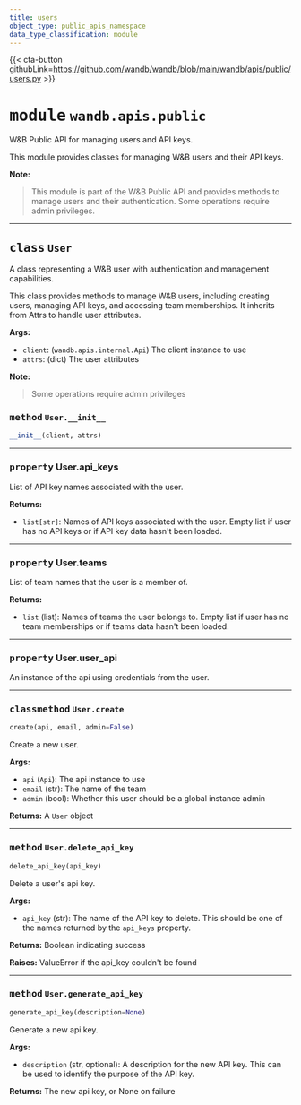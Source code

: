 ```yaml
---
title: users
object_type: public_apis_namespace
data_type_classification: module
---
```


{{< cta-button githubLink=https://github.com/wandb/wandb/blob/main/wandb/apis/public/users.py >}}




# <kbd>module</kbd> `wandb.apis.public`
W&B Public API for managing users and API keys. 

This module provides classes for managing W&B users and their API keys. 



**Note:**

> This module is part of the W&B Public API and provides methods to manage users and their authentication. Some operations require admin privileges. 



---

## <kbd>class</kbd> `User`
A class representing a W&B user with authentication and management capabilities. 

This class provides methods to manage W&B users, including creating users, managing API keys, and accessing team memberships. It inherits from Attrs to handle user attributes. 



**Args:**
 
 - `client`:  (`wandb.apis.internal.Api`) The client instance to use 
 - `attrs`:  (dict) The user attributes 



**Note:**

> Some operations require admin privileges 

### <kbd>method</kbd> `User.__init__`

```python
__init__(client, attrs)
```






---

### <kbd>property</kbd> User.api_keys

List of API key names associated with the user. 



**Returns:**
 
 - `list[str]`:  Names of API keys associated with the user. Empty list if user  has no API keys or if API key data hasn't been loaded. 

---

### <kbd>property</kbd> User.teams

List of team names that the user is a member of. 



**Returns:**
 
 - `list` (list):  Names of teams the user belongs to. Empty list if user has no  team memberships or if teams data hasn't been loaded. 

---

### <kbd>property</kbd> User.user_api

An instance of the api using credentials from the user. 



---

### <kbd>classmethod</kbd> `User.create`

```python
create(api, email, admin=False)
```

Create a new user. 



**Args:**
 
 - `api` (`Api`):  The api instance to use 
 - `email` (str):  The name of the team 
 - `admin` (bool):  Whether this user should be a global instance admin 



**Returns:**
 A `User` object 

---

### <kbd>method</kbd> `User.delete_api_key`

```python
delete_api_key(api_key)
```

Delete a user's api key. 



**Args:**
 
 - `api_key` (str):  The name of the API key to delete. This should be  one of the names returned by the `api_keys` property. 



**Returns:**
 Boolean indicating success 



**Raises:**
 ValueError if the api_key couldn't be found 

---

### <kbd>method</kbd> `User.generate_api_key`

```python
generate_api_key(description=None)
```

Generate a new api key. 



**Args:**
 
 - `description` (str, optional):  A description for the new API key. This can be  used to identify the purpose of the API key. 



**Returns:**
 The new api key, or None on failure 


